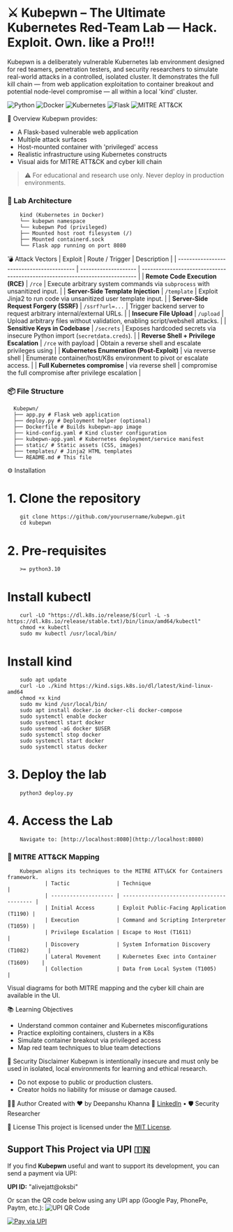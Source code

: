 # ⚔️ Kubepwn – The Ultimate Kubernetes Red-Team Lab — Hack. Exploit. Own. like a Pro!!!

Kubepwn is a deliberately vulnerable Kubernetes lab environment designed for red teamers, penetration testers, and security researchers to simulate real-world attacks in a controlled, isolated cluster. It demonstrates the full kill chain — from web application exploitation to container breakout and potential node-level compromise — all within a local 'kind' cluster.

<!-- Badges -->
![Python](https://img.shields.io/badge/Python-3.10%2B-blue?style=for-the-badge&logo=python&logoColor=white)
![Docker](https://img.shields.io/badge/Docker-Enabled-2496ED?style=for-the-badge&logo=docker&logoColor=white)
![Kubernetes](https://img.shields.io/badge/Kubernetes-Local%20Cluster-326CE5?style=for-the-badge&logo=kubernetes&logoColor=white)
![Flask](https://img.shields.io/badge/Flask-API-black?style=for-the-badge&logo=flask&logoColor=white)
![MITRE ATT&CK](https://img.shields.io/badge/MITRE%20ATT%26CK-Mapped-red?style=for-the-badge)

📌 Overview
Kubepwn provides:
- A Flask-based vulnerable web application
- Multiple attack surfaces
- Host-mounted container with 'privileged' access
- Realistic infrastructure using Kubernetes constructs
- Visual aids for MITRE ATT&CK and cyber kill chain

> ⚠️ For educational and research use only. Never deploy in production environments.

### 🧩 Lab Architecture
        kind (Kubernetes in Docker)
        └── kubepwn namespace
        └── kubepwn Pod (privileged)
        ├── Mounted host root filesystem (/)
        ├── Mounted containerd.sock
        └── Flask app running on port 8080

 💣 Attack Vectors
| Exploit                                   | Route / Trigger      | Description                                                                  |
| ----------------------------------------- | -------------------- | ---------------------------------------------------------------------------- |
| **Remote Code Execution (RCE)**           | `/rce`               | Execute arbitrary system commands via `subprocess` with unsanitized input.   |
| **Server-Side Template Injection**        | `/template`          | Exploit Jinja2 to run code via unsanitized user template input.              |
| **Server-Side Request Forgery (SSRF)**    | `/ssrf?url=...`      | Trigger backend server to request arbitrary internal/external URLs.          |
| **Insecure File Upload**                  | `/upload`            | Upload arbitrary files without validation, enabling script/webshell attacks. |
| **Sensitive Keys in Codebase**            | `/secrets`           | Exposes hardcoded secrets via insecure Python import (`secretdata.creds`).   |
| **Reverse Shell + Privilege Escalation**  | `/rce` with payload  | Obtain a reverse shell and escalate privileges using                         |
| **Kubernetes Enumeration (Post-Exploit)** | via reverse shell    | Enumerate container/host/K8s environment to pivot or escalate access.        |
| **Full Kubernetes compromise**            | via reverse shell    | compromise the full compromise after privilege escalation                    |


### 📦 File Structure
      Kubepwn/
      ├── app.py # Flask web application
      ├── deploy.py # Deployment helper (optional)
      ├── Dockerfile # Builds kubepwn-app image
      ├── kind-config.yaml # Kind cluster configuration
      ├── kubepwn-app.yaml # Kubernetes deployment/service manifest
      ├── static/ # Static assets (CSS, images)
      ├── templates/ # Jinja2 HTML templates
      └── README.md # This file


 ⚙️ Installation
# 1. Clone the repository
        git clone https://github.com/yourusername/kubepwn.git
        cd kubepwn

# 2. Pre-requisites
        >= python3.10

# Install kubectl
        curl -LO "https://dl.k8s.io/release/$(curl -L -s https://dl.k8s.io/release/stable.txt)/bin/linux/amd64/kubectl"
        chmod +x kubectl
        sudo mv kubectl /usr/local/bin/

# Install kind
        sudo apt update
        curl -Lo ./kind https://kind.sigs.k8s.io/dl/latest/kind-linux-amd64
        chmod +x kind
        sudo mv kind /usr/local/bin/
        sudo apt install docker.io docker-cli docker-compose 
        sudo systemctl enable docker
        sudo systemctl start docker
        sudo usermod -aG docker $USER
        sudo systemctl stop docker 
        sudo systemctl start docker
        sudo systemctl status docker

# 3. Deploy the lab
        python3 deploy.py

# 4. Access the Lab
        Navigate to: [http://localhost:8080](http://localhost:8080)


### 🎯 MITRE ATT\&CK Mapping
        Kubepwn aligns its techniques to the MITRE ATT\&CK for Containers framework.
                | Tactic               | Technique                                 |
                | -------------------- | ----------------------------------------- |
                | Initial Access       | Exploit Public-Facing Application (T1190) |
                | Execution            | Command and Scripting Interpreter (T1059) |
                | Privilege Escalation | Escape to Host (T1611)                    |
                | Discovery            | System Information Discovery (T1082)      |
                | Lateral Movement     | Kubernetes Exec into Container (T1609)    |
                | Collection           | Data from Local System (T1005)            |

Visual diagrams for both MITRE mapping and the cyber kill chain are available in the UI.

 📚 Learning Objectives
* Understand common container and Kubernetes misconfigurations
* Practice exploiting containers, clusters in a K8s
* Simulate container breakout via privileged access
* Map red team techniques to blue team detections

 🔐 Security Disclaimer
Kubepwn is intentionally insecure and must only be used in isolated, local environments for learning and ethical research.

* Do not expose to public or production clusters.
* Creator holds no liability for misuse or damage caused.

 👨‍💻 Author
Created with ❤️ by Deepanshu Khanna
🔗 [LinkedIn](https://www.linkedin.com/in/deepanshukhanna/) • 🛡️ Security Researcher

 📝 License
This project is licensed under the [MIT License](LICENSE).

## Support This Project via UPI 🇮🇳

If you find **Kubepwn** useful and want to support its development, you can send a payment via UPI:

**UPI ID:** "alivejatt@oksbi"


Or scan the QR code below using any UPI app (Google Pay, PhonePe, Paytm, etc.):
![UPI QR Code](https://api.qrserver.com/v1/create-qr-code/?data=upi://pay?pa=alivejatt@oksbi&size=200x200)

[![Pay via UPI](https://img.shields.io/badge/Pay%20via-UPI-blue?style=for-the-badge&logo=google-pay)](upi://pay?pa=alivejatt@oksbi&pn=Kubepwn+Support&cu=INR)
